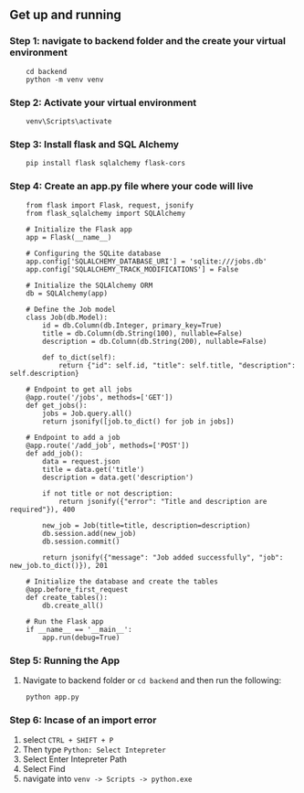 ## Get up and running

### Step 1: navigate to backend folder and the create your virtual environment

```
    cd backend
    python -m venv venv
```

### Step 2: Activate your virtual environment

```
    venv\Scripts\activate
```

### Step 3: Install flask and SQL Alchemy

```
    pip install flask sqlalchemy flask-cors
```

### Step 4: Create an app.py file where your code will live

```
    from flask import Flask, request, jsonify
    from flask_sqlalchemy import SQLAlchemy

    # Initialize the Flask app
    app = Flask(__name__)

    # Configuring the SQLite database
    app.config['SQLALCHEMY_DATABASE_URI'] = 'sqlite:///jobs.db'
    app.config['SQLALCHEMY_TRACK_MODIFICATIONS'] = False

    # Initialize the SQLAlchemy ORM
    db = SQLAlchemy(app)

    # Define the Job model
    class Job(db.Model):
        id = db.Column(db.Integer, primary_key=True)
        title = db.Column(db.String(100), nullable=False)
        description = db.Column(db.String(200), nullable=False)

        def to_dict(self):
            return {"id": self.id, "title": self.title, "description": self.description}

    # Endpoint to get all jobs
    @app.route('/jobs', methods=['GET'])
    def get_jobs():
        jobs = Job.query.all()
        return jsonify([job.to_dict() for job in jobs])

    # Endpoint to add a job
    @app.route('/add_job', methods=['POST'])
    def add_job():
        data = request.json
        title = data.get('title')
        description = data.get('description')

        if not title or not description:
            return jsonify({"error": "Title and description are required"}), 400

        new_job = Job(title=title, description=description)
        db.session.add(new_job)
        db.session.commit()

        return jsonify({"message": "Job added successfully", "job": new_job.to_dict()}), 201

    # Initialize the database and create the tables
    @app.before_first_request
    def create_tables():
        db.create_all()

    # Run the Flask app
    if __name__ == '__main__':
        app.run(debug=True)
```

### Step 5: Running the App
1. Navigate to backend folder or ```cd backend``` and then run the following:
```
    python app.py
```

### Step 6: Incase of an import error

1. select `CTRL + SHIFT + P`
2. Then type `Python: Select Intepreter`
3. Select Enter Intepreter Path
4. Select Find
5. navigate into `venv -> Scripts -> python.exe`

